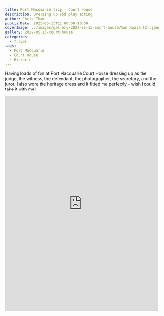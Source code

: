 ```yaml
---
title: Port Macquarie trip - Court House
description: Dressing up abd play acting
author: Chris Tham
publishDate: 2022-05-13T12:00:00+10:00
coverImage: ../images/gallery/2022-05-13-court-house/Con Koala (2).jpeg
gallery: 2022-05-13-court-house
categories:
  - Travel
tags:
  - Port Macquarie
  - Court House
  - Historic
---
```


Having loads of fun at Port Macquarie Court House dressing up as the judge, the witness, the defendant, the photographer, the secretary, and the juror. I also wore the heritage dress and it fitted me perfectly - wish I could take it with me!

<iframe src="https://www.facebook.com/plugins/post.php?href=https%3A%2F%2Fwww.facebook.com%2Fchris1.tham%2Fposts%2Fpfbid0qaz3juthaFoU5CHJixUSpraPyWoXxQtd6BVpGPaSVmMSPTHWroXXdz31q7v1GaUCl&show_text=true&width=500" width="500" height="703" style="border:none;overflow:hidden" scrolling="no" frameborder="0" allowfullscreen="true" allow="autoplay; clipboard-write; encrypted-media; picture-in-picture; web-share"></iframe>
